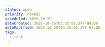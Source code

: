 ```yaml
---
status: open
priority: normal
scheduled: 2025-10-29
dateCreated: 2025-10-25T03:35:01.377-04:00
dateModified: 2025-10-25T03:35:01.377-04:00
tags:
  - task
---
```


